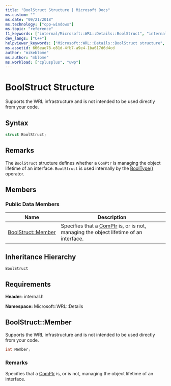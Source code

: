 ```yaml
---
title: "BoolStruct Structure | Microsoft Docs"
ms.custom: ""
ms.date: "09/21/2018"
ms.technology: ["cpp-windows"]
ms.topic: "reference"
f1_keywords: ["internal/Microsoft::WRL::Details::BoolStruct", "internal/Microsoft::WRL::Details::BoolStruct::Member"]
dev_langs: ["C++"]
helpviewer_keywords: ["Microsoft::WRL::Details::BoolStruct structure", "Microsoft::WRL::Details::BoolStruct::Member data member"]
ms.assetid: 666eae78-e81d-4fb7-a9e4-1ba617d6d4cd
author: "mikeblome"
ms.author: "mblome"
ms.workload: ["cplusplus", "uwp"]
---
```

# BoolStruct Structure

Supports the WRL infrastructure and is not intended to be used directly from your code.

## Syntax

```cpp
struct BoolStruct;
```

## Remarks

The `BoolStruct` structure defines whether a `ComPtr` is managing the object lifetime of an interface. `BoolStruct` is used internally by the [BoolType()](../windows/comptr-operator-microsoft-wrl-details-booltype-operator.md) operator.

## Members

### Public Data Members

Name                          | Description
----------------------------- | ------------------------------------------------------------------------------------------------------------------
[BoolStruct::Member](#member) | Specifies that a [ComPtr](../windows/comptr-class.md) is, or is not, managing the object lifetime of an interface.

## Inheritance Hierarchy

`BoolStruct`

## Requirements

**Header:** internal.h

**Namespace:** Microsoft::WRL::Details

## <a name="member"></a>BoolStruct::Member

Supports the WRL infrastructure and is not intended to be used directly from your code.

```cpp
int Member;
```

### Remarks

Specifies that a [ComPtr](../windows/comptr-class.md) is, or is not, managing the object lifetime of an interface.
